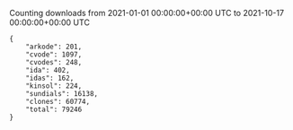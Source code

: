 
Counting downloads from 2021-01-01 00:00:00+00:00 UTC to 2021-10-17 00:00:00+00:00 UTC

```
{
    "arkode": 201,
    "cvode": 1097,
    "cvodes": 248,
    "ida": 402,
    "idas": 162,
    "kinsol": 224,
    "sundials": 16138,
    "clones": 60774,
    "total": 79246
}
```
